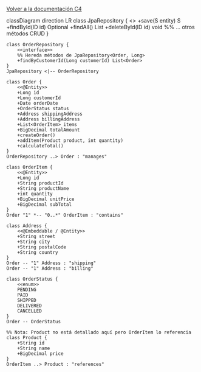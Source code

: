 [Volver a la documentación C4](readC4.md)

classDiagram
    direction LR
    class JpaRepository {
        <<interface>>
        +save(S entity) S
        +findById(ID id) Optional<T>
        +findAll() List<T>
        +deleteById(ID id) void
        %% ... otros métodos CRUD
    }

    class OrderRepository {
        <<interface>>
        %% Hereda métodos de JpaRepository<Order, Long>
        +findByCustomerId(Long customerId) List<Order>
    }
    JpaRepository <|-- OrderRepository

    class Order {
        <<@Entity>>
        +Long id
        +Long customerId
        +Date orderDate
        +OrderStatus status
        +Address shippingAddress
        +Address billingAddress
        +List<OrderItem> items
        +BigDecimal totalAmount
        +createOrder()
        +addItem(Product product, int quantity)
        +calculateTotal()
    }
    OrderRepository ..> Order : "manages"

    class OrderItem {
        <<@Entity>>
        +Long id
        +String productId
        +String productName
        +int quantity
        +BigDecimal unitPrice
        +BigDecimal subTotal
    }
    Order "1" *-- "0..*" OrderItem : "contains"

    class Address {
        <<@Embeddable / @Entity>>
        +String street
        +String city
        +String postalCode
        +String country
    }
    Order -- "1" Address : "shipping"
    Order -- "1" Address : "billing"

    class OrderStatus {
        <<enum>>
        PENDING
        PAID
        SHIPPED
        DELIVERED
        CANCELLED
    }
    Order -- OrderStatus

    %% Nota: Product no está detallado aquí pero OrderItem lo referencia
    class Product {
        +String id
        +String name
        +BigDecimal price
    }
    OrderItem ..> Product : "references"